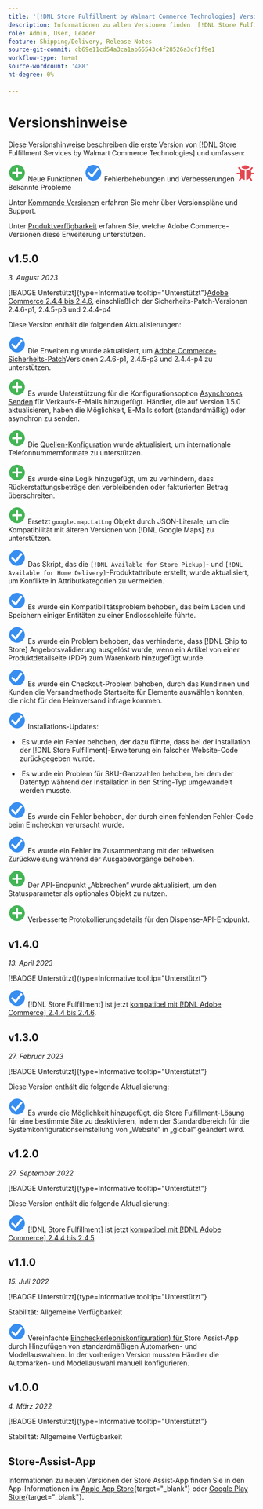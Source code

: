 ```yaml
---
title: '[!DNL Store Fulfillment by Walmart Commerce Technologies] Versionshinweise'
description: Informationen zu allen Versionen finden  [!DNL Store Fulfillment by Walmart Commerce Technologies]  in den Versionshinweisen .
role: Admin, User, Leader
feature: Shipping/Delivery, Release Notes
source-git-commit: cb69e11cd54a3ca1ab66543c4f28526a3cf1f9e1
workflow-type: tm+mt
source-wordcount: '488'
ht-degree: 0%

---
```


# Versionshinweise

Diese Versionshinweise beschreiben die erste Version von [!DNL Store Fulfillment Services by Walmart Commerce Technologies] und umfassen:

![Neu](../assets/new.svg) Neue Funktionen
![Problem behoben](../assets/fix.svg) Fehlerbehebungen und Verbesserungen
![Bekanntes Problem](../assets/bug.svg) Bekannte Probleme

Unter [Kommende Versionen](https://experienceleague.adobe.com/docs/commerce-operations/release/planning/schedule.html) erfahren Sie mehr über Versionspläne und Support.

Unter [Produktverfügbarkeit](https://experienceleague.adobe.com/docs/commerce-operations/release/product-availability.html) erfahren Sie, welche Adobe Commerce-Versionen diese Erweiterung unterstützen.

## v1.5.0

*3. August 2023*

[!BADGE Unterstützt]{type=Informative tooltip="Unterstützt"}[Adobe Commerce 2.4.4 bis 2.4.6](https://experienceleague.adobe.com/docs/commerce-operations/release/product-availability.html), einschließlich der Sicherheits-Patch-Versionen 2.4.6-p1, 2.4.5-p3 und 2.4.4-p4

Diese Version enthält die folgenden Aktualisierungen:

![Neu](../assets/fix.svg) Die Erweiterung wurde aktualisiert, um [Adobe Commerce-Sicherheits-Patch](https://experienceleague.adobe.com/docs/commerce-operations/release/notes/security-patches/overview.html)Versionen 2.4.6-p1, 2.4.5-p3 und 2.4.4-p4 zu unterstützen.

![Neu](../assets/new.svg)<!-- WMTP-918 --> Es wurde Unterstützung für die Konfigurationsoption [Asynchrones Senden](sales-emails.md) für Verkaufs-E-Mails hinzugefügt. Händler, die auf Version 1.5.0 aktualisieren, haben die Möglichkeit, E-Mails sofort (standardmäßig) oder asynchron zu senden.

![Neu](../assets/new.svg)<!-- WMTP-916--> Die [Quellen-Konfiguration](merchant-store-configuration.md) wurde aktualisiert, um internationale Telefonnummernformate zu unterstützen.

![Neu](../assets/new.svg) Es wurde eine Logik hinzugefügt, um zu verhindern, dass Rückerstattungsbeträge den verbleibenden oder fakturierten Betrag überschreiten.

![Neu](../assets/new.svg)<!-- WMTP-882 --> Ersetzt `google.map.LatLng` Objekt durch JSON-Literale, um die Kompatibilität mit älteren Versionen von [!DNL Google Maps] zu unterstützen.

![Problem behoben](../assets/fix.svg)<!-- WMTP- --> Das Skript, das die `[!DNL Available for Store Pickup]`- und `[!DNL Available for Home Delivery]`-Produktattribute erstellt, wurde aktualisiert, um Konflikte in Attributkategorien zu vermeiden.

![Problem behoben](../assets/fix.svg)<!-- WMTP-915 --> Es wurde ein Kompatibilitätsproblem behoben, das beim Laden und Speichern einiger Entitäten zu einer Endlosschleife führte.

![Problem behoben](../assets/fix.svg)<!-- WMTP-921 --> Es wurde ein Problem behoben, das verhinderte, dass [!DNL Ship to Store] Angebotsvalidierung ausgelöst wurde, wenn ein Artikel von einer Produktdetailseite (PDP) zum Warenkorb hinzugefügt wurde.

![Problem behoben](../assets/fix.svg)<!-- WMTP- 932 --> Es wurde ein Checkout-Problem behoben, durch das Kundinnen und Kunden die Versandmethode Startseite für Elemente auswählen konnten, die nicht für den Heimversand infrage kommen.

![Problem behoben](../assets/fix.svg) Installations-Updates:

- &#x200B;<!-- WMTP-880--> Es wurde ein Fehler behoben, der dazu führte, dass bei der Installation der [!DNL Store Fulfillment]-Erweiterung ein falscher Website-Code zurückgegeben wurde.

- &#x200B;<!-- WMTP-878--> Es wurde ein Problem für SKU-Ganzzahlen behoben, bei dem der Datentyp während der Installation in den String-Typ umgewandelt werden musste.

![Problem behoben](../assets/fix.svg)<!-- WMTP-915--> Es wurde ein Fehler behoben, der durch einen fehlenden Fehler-Code beim Einchecken verursacht wurde.

![Problem behoben](../assets/fix.svg)<!-- WMTP-932 --> Es wurde ein Fehler im Zusammenhang mit der teilweisen Zurückweisung während der Ausgabevorgänge behoben.

![Neu](../assets/new.svg)<!-- WMTP-953 --> Der API-Endpunkt „Abbrechen“ wurde aktualisiert, um den Statusparameter als optionales Objekt zu nutzen.

![Neu](../assets/new.svg)<!-- WMTP-960 --> Verbesserte Protokollierungsdetails für den Dispense-API-Endpunkt.

## v1.4.0

*13. April 2023*

[!BADGE Unterstützt]{type=Informative tooltip="Unterstützt"}

![Neu](../assets/fix.svg) [!DNL Store Fulfillment] ist jetzt [kompatibel mit [!DNL Adobe Commerce] 2.4.4 bis 2.4.6](https://experienceleague.adobe.com/docs/commerce-operations/release/product-availability.html).


## v1.3.0

*27. Februar 2023*

[!BADGE Unterstützt]{type=Informative tooltip="Unterstützt"}

Diese Version enthält die folgende Aktualisierung:

![Neu](../assets/fix.svg)<!-- WMTP-795 --> Es wurde die Möglichkeit hinzugefügt, die Store Fulfillment-Lösung für eine bestimmte Site zu deaktivieren, indem der Standardbereich für die Systemkonfigurationseinstellung von „Website“ in „global“ geändert wird.

## v1.2.0

*27. September 2022*

[!BADGE Unterstützt]{type=Informative tooltip="Unterstützt"}

Diese Version enthält die folgende Aktualisierung:

![Neu](../assets/fix.svg) [!DNL Store Fulfillment] ist jetzt [kompatibel mit [!DNL Adobe Commerce] 2.4.4 bis 2.4.5](https://experienceleague.adobe.com/docs/commerce-operations/release/product-availability.html).


## v1.1.0

*15. Juli 2022*

[!BADGE Unterstützt]{type=Informative tooltip="Unterstützt"}

Stabilität: Allgemeine Verfügbarkeit

![Neu](../assets/fix.svg)<!-- WMTP-731 --> Vereinfachte [Eincheckerlebniskonfiguration) für ](check-in-experience-setup.md) Store Assist-App durch Hinzufügen von standardmäßigen Automarken- und Modellauswahlen. In der vorherigen Version mussten Händler die Automarken- und Modellauswahl manuell konfigurieren.

## v1.0.0

*4. März 2022*

[!BADGE Unterstützt]{type=Informative tooltip="Unterstützt"}

Stabilität: Allgemeine Verfügbarkeit

## Store-Assist-App

Informationen zu neuen Versionen der Store Assist-App finden Sie in den App-Informationen im [Apple App Store](https://apps.apple.com/us/app/store-assist-by-walmart/id1609281539){target="_blank"} oder [Google Play Store](https://play.google.com/store/apps/details?id=com.walmart.faas.storeassist){target="_blank"}.
